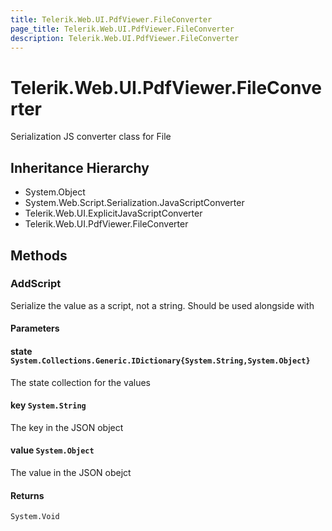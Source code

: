 ```yaml
---
title: Telerik.Web.UI.PdfViewer.FileConverter
page_title: Telerik.Web.UI.PdfViewer.FileConverter
description: Telerik.Web.UI.PdfViewer.FileConverter
---
```


# Telerik.Web.UI.PdfViewer.FileConverter

Serialization JS converter class for File

## Inheritance Hierarchy

* System.Object
* System.Web.Script.Serialization.JavaScriptConverter
* Telerik.Web.UI.ExplicitJavaScriptConverter
* Telerik.Web.UI.PdfViewer.FileConverter

## Methods

###  AddScript

Serialize the value as a script, not a string. Should be used alongside with

#### Parameters

#### state `System.Collections.Generic.IDictionary{System.String,System.Object}`

The state collection for the values

#### key `System.String`

The key in the JSON object

#### value `System.Object`

The value in the JSON obejct

#### Returns

`System.Void` 

